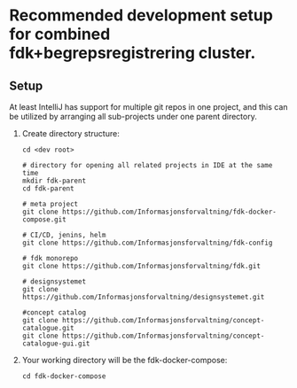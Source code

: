 # Recommended development setup for combined fdk+begrepsregistrering cluster. 
 
## Setup

At least IntelliJ has support for multiple git repos in one project, and this can be utilized by arranging all sub-projects under one parent directory. 


1) Create directory structure:

    ```
    cd <dev root>
    
    # directory for opening all related projects in IDE at the same time
    mkdir fdk-parent
    cd fdk-parent
    
    # meta project
    git clone https://github.com/Informasjonsforvaltning/fdk-docker-compose.git
    
    # CI/CD, jenins, helm
    git clone https://github.com/Informasjonsforvaltning/fdk-config 
    
    # fdk monorepo
    git clone https://github.com/Informasjonsforvaltning/fdk.git
    
    # designsystemet
    git clone https://github.com/Informasjonsforvaltning/designsystemet.git
    
    #concept catalog
    git clone https://github.com/Informasjonsforvaltning/concept-catalogue.git
    git clone https://github.com/Informasjonsforvaltning/concept-catalogue-gui.git
    ```

1) Your working directory will be the fdk-docker-compose:

    ```
    cd fdk-docker-compose
    ```

## Use docker-compose for running the cluster

Docker compose is based on images. Please see the readme of relevant modules how to build. Only some of containers are built by docker, and in this case `docker-compose up -d --build <service>` will suffice.
    
(TODO! Use multi-stage builds, then we can build everything with docker ) 
    
    ```
    # build all images for fdk, that does not have docker-compose build
    (cd ../fdk; mvn clean install)    
    #alternatively
    (cd ../fdk; mvn clean install -DskipTests)    
            

    # build all concept-catalogue api
    (cd ../concept-catalogue; mvn clean install)
    #alternatively    
    (cd ../concept-catalogue; mvn clean install  -DskipTests)    

    # build sso 
    # Because of a keyckoak-user-storage-rest-module is required, 
    # we cannot just build from dockerfile (todo use multistage build and build java in docker)
    
    (cd ../fdk/applications/sso; ./buildDocker.sh)

    # bring up containers and build missing images
    docker-compose up -d
    ```

## Runnning frontend dev-servers on host

Docker-compose uses `.env` file for overriding variables. But when you want to run the dev servers on hosts, you need to configure and run `.envrc` based on `.envrc.template`. Optionally install [direnv](https://direnv.net/docs/installation.md) to dynamically load/unload variables based on the working directory

```
#search 
#(TODO)

# registration-react
(cd ../fdk/applications/registration-react ; npm run dev)

# concept-catalogue-gui
(cd ../concept-catalogue-gui ; npm run dev)
```

#Troubleshooting
Error:
```
Failed to execute goal org.apache.maven.plugins:maven-compiler-plugin:3.8.1:compile (java-compile)
Fatal error compiling: invalid flag: --release ->
```
This is most likely caused by a lower java version than what is required to build a-backend-service

Fix alternative 1(temporary):
Remove a-backend-service from env file


Fix alternative 2:
1. Download 11 from [Oracle](https://www.oracle.com/technetwork/java/javase/downloads/jdk11-downloads-5066655.html)
2. Update JAVA_HOME variable

    ######For mac
````
export JAVA_HOME=`/usr/libexec/java_home -v 11.0
````

If you want an easy way to switch between java versions add the following to your ~/.bash_profile file;
```
alias java8="export JAVA_HOME=`/usr/libexec/java_home -v 1.8`"
alias java11="export JAVA_HOME=`/usr/libexec/java_home -v 11.0`"
```

Or for running maven with different versions;

```
alias mvn8="export JAVA_HOME=`/usr/libexec/java_home -v 1.8` && mvn"
alias mvn11="export JAVA_HOME=`/usr/libexec/java_home -v 11.0` && mvn"
```